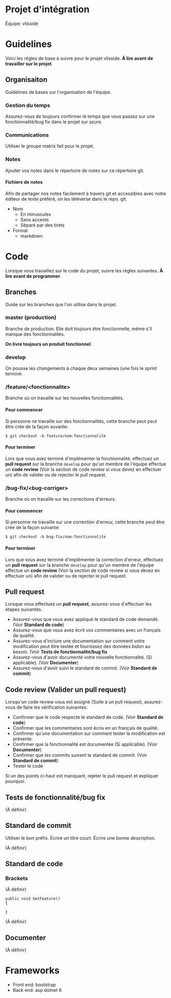 
Projet d'intégration
====================

Équipe: vlisside

# Guidelines
Voici les règles de base à suivre pour le projet vlisside. **À lire avant de travailler sur le projet**.

## Organisaiton
Guidelines de bases sur l'organisation de l'équipe.

### Gestion du temps
Assurez-vous de toujours confirmer le temps que vous passez sur une fonctionnalité/bug fix dans le projet sur azure.

### Communications
Utiliser le groupe matrix fait pour le projet.

### Notes
Ajouter vos notes dans le répertoire de notes sur ce répertoire git.

#### Fichiers de notes
Afin de partager nos notes facilement à travers git et accessibles avec
notre éditeur de texte préféré, on les téléverse dans le repo. git.

- Nom
  - En minuscules
  - Sans accents
  - Séparé par des tirets
- Format
  - markdown

# Code
Lorsque vous travaillez sur le code du projet, suivre les règles suivantes. **À lire avant de programmer**.

## Branches
Guide sur les branches que l'on utilise dans le projet.

### master (production)
Branche de production. Elle doit toujours être fonctionnelle, même s'il
manque des fonctionnalités.

**On livre toujours un produit fonctionnel**.

### develop
On pousse les changements à chaque deux semaines (une fois le sprint
terminé.

### /feature/\<fonctionnalite>
Branche où on travaille sur les nouvelles fonctionnalités.

#### Pour commencer
Si personne ne travaille sur des fonctionnalités, cette branche peut peut 
être crée de la façon suvante:

```
$ git checkout -b feature/nom-fonctionnalite
```

#### Pour terminer
Lors que vous avez terminé d'implémenter la fonctionnalité, effectuez un
**pull request** sur la branche `develop` pour qu'un membre de l'équipe
effectue un **code review** (Voir la section de code review si vous devez
en effectuer un) afin de valider ou de rejecter le pull request.

### /bug-fix/\<bug-corriger>
Branche où on travaille sur les corrections d'erreurs.

#### Pour commencer
Si personne ne travaille sur une correction d'erreur, cette branche peut
être crée de la façon suivante:
 
```
$ git checkout -b bug-fix/nom-fonctionnalite
```

#### Pour terminer
Lors que vous avez terminé d'implémenter la correction d'erreur, effectuez
un **pull request** sur la branche `develop` pour qu'un membre de l'équipe
effectue un **code review** (Voir la section de code review si vous devez
en effectuer un) afin de valider ou de rejecter le pull request.

## Pull request
Lorsque vous effectuez un **pull request**, assurez-vous d'effectuer les étapes suivantes.

- Assurez-vous que vous avez appliqué le standard de code demandé. (Voir **Standard de code**)
- Assurez-vous que vous avez écrit vos commentaires avec un français de qualité.
- Assurez-vous d'inclure une documentation sur comment votre modification peut être testée et fournissez des données *bidon* au besoin. (Voir **Tests de fonctionnalité/bug fix**
- Assurez-vous d'avoir documenté votre nouvelle fonctionnalité. (Si applicable). (Voir **Documenter**)
- Assurez-vous d'avoir suivi le standard de commit. (Voir **Standard de commit**)

## Code review (Valider un pull request)
Lorsqu'un code review vous est assigné (Suite à un pull request), 
assurez-vous de faire les vérification suivantes:

- Confirmer que le code respecte le standard de code. (Voir **Standard de code**)
- Confirmer que les commentaires sont écris en un français de qualité.
- Confirmer qu'une documentation sur comment tester la modification est présente.
- Confirmer que la fonctionnalité est documentée (Si applicable). (Voir **Documenter**)
- Confirmer que les commits suivent le standard de commit. (Voir **Standard de commit**)
- Tester le code

Si un des points ci-haut est manquant, rejeter le pull request et expliquer pourquoi.

## Tests de fonctionnalité/bug fix
(À définir)

## Standard de commit
Utiliser le bon préfix.
Écrire un titre court.
Écrire une bonne description.

(À définir)

## Standard de code

### Brackets
(À définir)

```
public void GetFeature()
{

}
```

(À définir)

## Documenter
(À définir)

# Frameworks
- Front end: bootstrap
- Back end: asp dotnet 6
